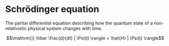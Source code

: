 # Schrödinger equation

The partial differential equation describing how the quantum state of a non-relativistic physical system changes with time.

$$\mathrm{i} \hbar \frac{d}{dt} | \Psi(t) \rangle = \hat{H} | \Psi(t) \rangle$$
